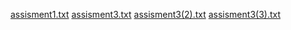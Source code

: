 [assisment1.txt](https://github.com/Snavyashree/assisments/files/11074974/assisment1.txt)
[assisment3.txt](https://github.com/Snavyashree/assisments/files/11074979/assisment3.txt)
[assisment3(2).txt](https://github.com/Snavyashree/assisments/files/11074980/assisment3.2.txt)
[assisment3(3).txt](https://github.com/Snavyashree/assisments/files/11074982/assisment3.3.txt)
